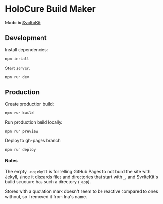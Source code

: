 # HoloCure Build Maker

Made in [SvelteKit](https://kit.svelte.dev/).

## Development

Install dependencies:
```bash
npm install
```

Start server:
```bash
npm run dev
```

## Production

Create production build:
```bash
npm run build
```

Run production build locally:
```bash
npm run preview
```

Deploy to gh-pages branch:
```bash
npm run deploy
```

#### Notes

The empty `.nojekyll` is for telling GitHub Pages to not build the site with Jekyll, since it discards files and directories that start with `_`, and SvelteKit's build structure has such a directory (`_app`).

Stores with a quotation mark doesn't seem to be reactive compared to ones without, so I removed it from Ina's name.